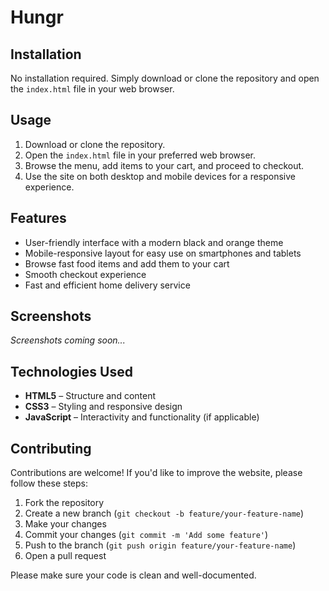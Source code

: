 # Hungr
## Installation

No installation required. Simply download or clone the repository and open the `index.html` file in your web browser.
## Usage

1. Download or clone the repository.
2. Open the `index.html` file in your preferred web browser.
3. Browse the menu, add items to your cart, and proceed to checkout.
4. Use the site on both desktop and mobile devices for a responsive experience.
## Features

- User-friendly interface with a modern black and orange theme
- Mobile-responsive layout for easy use on smartphones and tablets
- Browse fast food items and add them to your cart
- Smooth checkout experience
- Fast and efficient home delivery service
## Screenshots

_Screenshots coming soon..._
## Technologies Used

- **HTML5** – Structure and content
- **CSS3** – Styling and responsive design
- **JavaScript** – Interactivity and functionality (if applicable)
## Contributing

Contributions are welcome! If you'd like to improve the website, please follow these steps:

1. Fork the repository
2. Create a new branch (`git checkout -b feature/your-feature-name`)
3. Make your changes
4. Commit your changes (`git commit -m 'Add some feature'`)
5. Push to the branch (`git push origin feature/your-feature-name`)
6. Open a pull request

Please make sure your code is clean and well-documented.
